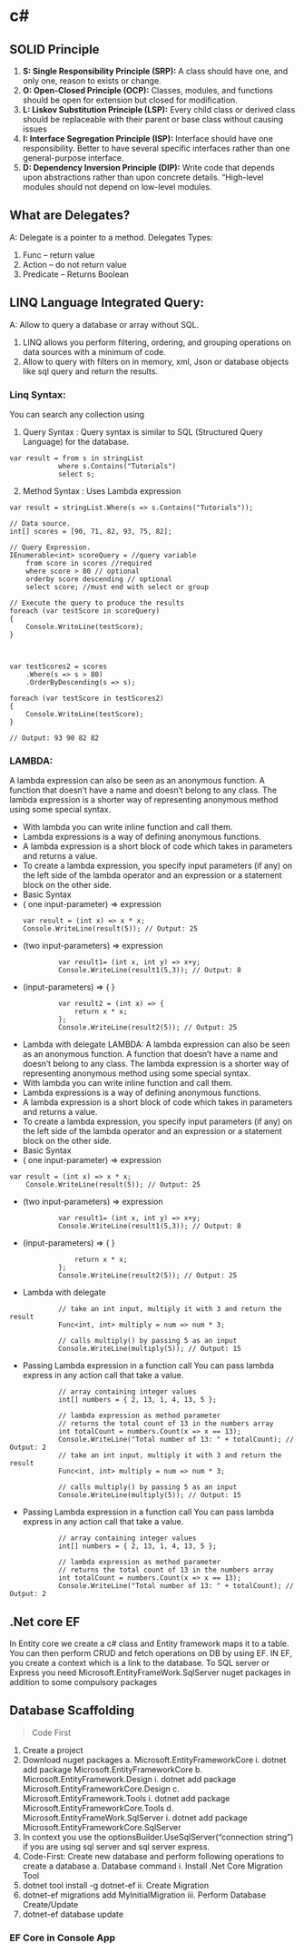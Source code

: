 # c#
## SOLID Principle
1. **S: Single Responsibility Principle (SRP):** A class should have one, and only one, reason to exists or change.
2. **O: Open-Closed Principle (OCP):** Classes, modules, and functions should be open for extension but closed for modification.
3. **L: Liskov Substitution Principle (LSP):** Every child class or derived class should be replaceable with their parent or base class without causing issues
4. **I: Interface Segregation Principle (ISP):** Interface should have one responsibility. Better to have several specific interfaces rather than one general-purpose interface.
5. **D: Dependency Inversion Principle (DIP):** Write code that depends upon abstractions rather than upon concrete details. “High-level modules should not depend on low-level modules.

## What are Delegates?
A: Delegate is a pointer to  a method.
Delegates Types:
1.	Func – return value
2.	Action – do not return value
3.	Predicate – Returns Boolean

## LINQ Language Integrated Query:
A: Allow to query a database or array without SQL.
1. LINQ allows you perform filtering, ordering, and grouping operations on data sources with a minimum of code.
2. Allow to query with filters on in memory, xml, Json or database objects like sql query and return the results.

### Linq Syntax:
You can search any collection using
1.	Query Syntax : 	Query syntax is similar to SQL (Structured Query Language) for the database.
```
var result = from s in stringList
            where s.Contains("Tutorials") 
            select s;
```
2.	Method Syntax : Uses Lambda expression
```
var result = stringList.Where(s => s.Contains("Tutorials"));

```

```
// Data source.
int[] scores = [90, 71, 82, 93, 75, 82];

// Query Expression.
IEnumerable<int> scoreQuery = //query variable
    from score in scores //required
    where score > 80 // optional
    orderby score descending // optional
    select score; //must end with select or group

// Execute the query to produce the results
foreach (var testScore in scoreQuery)
{
    Console.WriteLine(testScore);
}



var testScores2 = scores
    .Where(s => s > 80)
    .OrderByDescending(s => s);

foreach (var testScore in testScores2)
{
    Console.WriteLine(testScore);
}

// Output: 93 90 82 82 

```

### LAMBDA:
A lambda expression can also be seen as an anonymous function. A function that doesn’t have a name and doesn’t belong to any class. 
The lambda expression is a shorter way of representing anonymous method using some special syntax.
*	With lambda you can write inline function and call them.
*	Lambda expressions is a way of defining anonymous functions.
*	A lambda expression is a short block of code which takes in parameters and returns a value. 
*	To create a lambda expression, you specify input parameters (if any) on the left side of the lambda operator and an expression or a statement block on the other side.
*	Basic Syntax
* ( one input-parameter) => expression
	```
    var result = (int x) => x * x;
	Console.WriteLine(result(5)); // Output: 25
    ```
* (two input-parameters) => expression
```
            var result1= (int x, int y) => x+y;
	        Console.WriteLine(result1(5,3)); // Output: 8
```
* (input-parameters) => { <sequence-of-statements> }
```
            var result2 = (int x) => { 
	            return x * x;
	        };
	        Console.WriteLine(result2(5)); // Output: 25
```
* Lambda with delegate
LAMBDA:
A lambda expression can also be seen as an anonymous function. A function that doesn’t have a name and doesn’t belong to any class. 
The lambda expression is a shorter way of representing anonymous method using some special syntax.
*	With lambda you can write inline function and call them.
*	Lambda expressions is a way of defining anonymous functions.
*	A lambda expression is a short block of code which takes in parameters and returns a value. 
*	To create a lambda expression, you specify input parameters (if any) on the left side of the lambda operator and an expression or a statement block on the other side.
*	Basic Syntax
* ( one input-parameter) => expression
```	
var result = (int x) => x * x;
	Console.WriteLine(result(5)); // Output: 25
```
* (two input-parameters) => expression
```
            var result1= (int x, int y) => x+y;
	        Console.WriteLine(result1(5,3)); // Output: 8
```
* (input-parameters) => { <sequence-of-statements> }
```	        var result2 = (int x) => { 
	            return x * x;
	        };
	        Console.WriteLine(result2(5)); // Output: 25
```
* Lambda with delegate
```
	        // take an int input, multiply it with 3 and return the result 
	        Func<int, int> multiply = num => num * 3;
	
	        // calls multiply() by passing 5 as an input
	        Console.WriteLine(multiply(5)); // Output: 15
```
* Passing Lambda expression in a function call
	You can pass lambda express in any action call that take a value. 
```
	        // array containing integer values 
	        int[] numbers = { 2, 13, 1, 4, 13, 5 };
	
	        // lambda expression as method parameter
	        // returns the total count of 13 in the numbers array
	        int totalCount = numbers.Count(x => x == 13);  
	        Console.WriteLine("Total number of 13: " + totalCount); // Output: 2
	        // take an int input, multiply it with 3 and return the result 
	        Func<int, int> multiply = num => num * 3;
	
	        // calls multiply() by passing 5 as an input
	        Console.WriteLine(multiply(5)); // Output: 15
```
* Passing Lambda expression in a function call
	You can pass lambda express in any action call that take a value. 
```
	        // array containing integer values 
	        int[] numbers = { 2, 13, 1, 4, 13, 5 };
	
	        // lambda expression as method parameter
	        // returns the total count of 13 in the numbers array
	        int totalCount = numbers.Count(x => x == 13);  
	        Console.WriteLine("Total number of 13: " + totalCount); // Output: 2
```
## .Net core EF
In Entity core we create a c# class and Entity framework maps it to a table.
You can then perform CRUD and fetch operations on DB by using EF.
IN EF, you create a context which is a link to the database.
To SQL server or Express you need Microsoft.EntityFrameWork.SqlServer nuget packages in addition to some compulsory packages
## Database Scaffolding
> Code First
1.	Create a project
2.	Download nuget packages
a.	Microsoft.EntityFrameworkCore
i.	dotnet add package Microsoft.EntityFrameworkCore
b.	Microsoft.EntityFramework.Design
i.	dotnet add package Microsoft.EntityFrameworkCore.Design
c.	Microsoft.EntityFramework.Tools
i.	dotnet add package Microsoft.EntityFrameworkCore.Tools
d.	Microsoft.EntityFrameWork.SqlServer
i.	dotnet add package Microsoft.EntityFrameworkCore.SqlServer
3.	In context you use the optionsBuilder.UseSqlServer(“connection string”) if you are using sql server and sql server express.
4.	Code-First: Create new database and perform following operations to create a database
a.	Database command 
i.	Install .Net Core Migration Tool
1.	dotnet tool install -g dotnet-ef
ii.	Create Migration
1.	dotnet-ef migrations add MyInitialMigration
iii.	Perform Database Create/Update 
1.	dotnet-ef database update


### EF Core in Console App

